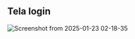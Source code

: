 ## Tela login 

![Screenshot from 2025-01-23 02-18-35](https://github.com/user-attachments/assets/eb0a4470-427f-48fa-a8c7-db073d95f452)
